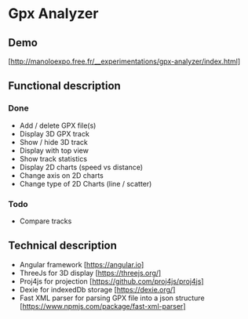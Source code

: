 # Gpx Analyzer

## Demo

[http://manoloexpo.free.fr/__experimentations/gpx-analyzer/index.html]

## Functional description

### Done

- Add / delete GPX file(s)
- Display 3D GPX track
- Show / hide 3D track
- Display with top view
- Show track statistics
- Display 2D charts (speed vs distance)
- Change axis on 2D charts
- Change type of 2D Charts (line / scatter)

### Todo

- Compare tracks

## Technical description

- Angular framework [https://angular.io]
- ThreeJs for 3D display [https://threejs.org/]
- Proj4js for projection [https://github.com/proj4js/proj4js]
- Dexie for indexedDb storage [https://dexie.org/]
- Fast XML parser for parsing GPX file into a json structure [https://www.npmjs.com/package/fast-xml-parser]

